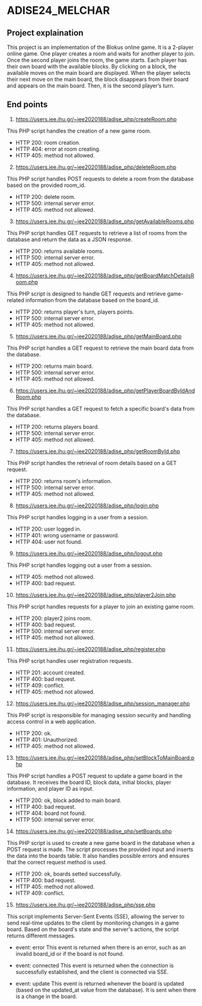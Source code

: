 # ADISE24_MELCHAR

## Project explaination
This project is an implementation of the Blokus online game. It is a 2-player online game. One player creates a room and waits for another player to join. Once the second player joins the room, the game starts. Each player has their own board with the available blocks. By clicking on a block, the available moves on the main board are displayed. When the player selects their next move on the main board, the block disappears from their board and appears on the main board. Then, it is the second player’s turn.

## End points

1. https://users.iee.ihu.gr/~iee2020188/adise_php/createRoom.php


This PHP script handles the creation of a new game room.

* HTTP 200: room creation.
* HTTP 404: error at room creating.
* HTTP 405: method not allowed.

2. https://users.iee.ihu.gr/~iee2020188/adise_php/deleteRoom.php


This PHP script handles POST requests to delete a room from the database based on the provided room_id.

* HTTP 200: delete room.
* HTTP 500: internal server error.
* HTTP 405: method not allowed.


3. https://users.iee.ihu.gr/~iee2020188/adise_php/getAvailableRooms.php

This PHP script handles GET requests to retrieve a list of rooms from the database and return the data as a JSON response.

* HTTP 200: returns available rooms.
* HTTP 500: internal server error.
* HTTP 405: method not allowed.

4. https://users.iee.ihu.gr/~iee2020188/adise_php/getBoardMatchDetailsRoom.php

This PHP script is designed to handle GET requests and retrieve game-related information from the database based on the board_id. 

* HTTP 200: returns player's turn, players points.
* HTTP 500: internal server error.
* HTTP 405: method not allowed.

5. https://users.iee.ihu.gr/~iee2020188/adise_php/getMainBoard.php

This PHP script handles a GET request to retrieve the main board data from the database.

* HTTP 200: returns main board.
* HTTP 500: internal server error.
* HTTP 405: method not allowed.

6. https://users.iee.ihu.gr/~iee2020188/adise_php/getPlayerBoardByIdAndRoom.php

This PHP script handles a GET request to fetch a specific board's data from the database.

* HTTP 200: returns players board.
* HTTP 500: internal server error.
* HTTP 405: method not allowed.

7. https://users.iee.ihu.gr/~iee2020188/adise_php/getRoomById.php

This PHP script handles the retrieval of room details based on a GET request.

* HTTP 200: returns room's information.
* HTTP 500: internal server error.
* HTTP 405: method not allowed.

8. https://users.iee.ihu.gr/~iee2020188/adise_php/login.php

This PHP script handles logging in a user from a session.

* HTTP 200: user logged in.
* HTTP 401: wrong username or password.
* HTTP 404: user not found.

9. https://users.iee.ihu.gr/~iee2020188/adise_php/logout.php 

This PHP script handles logging out a user from a session. 

* HTTP 405: method not allowed.
* HTTP 400: bad request.

10. https://users.iee.ihu.gr/~iee2020188/adise_php/player2Join.php

This PHP script handles requests for a player to join an existing game room.

* HTTP 200: player2 joins room.
* HTTP 400: bad request.
* HTTP 500: internal server error.
* HTTP 405: method not allowed.

11. https://users.iee.ihu.gr/~iee2020188/adise_php/register.php

This PHP script handles user registration requests.

* HTTP 201: account created.
* HTTP 400: bad request.
* HTTP 409: conflict.
* HTTP 405: method not allowed.

12. https://users.iee.ihu.gr/~iee2020188/adise_php/session_manager.php

This PHP script is responsible for managing session security and handling access control in a web application.

* HTTP 200: ok.
* HTTP 401: Unauthorized.
* HTTP 405: method not allowed.

13. https://users.iee.ihu.gr/~iee2020188/adise_php/setBlockToMainBoard.php

This PHP script handles a POST request to update a game board in the database. It receives the board ID, block data, initial blocks, player information, and player ID as input.

* HTTP 200: ok, block added to main board.
* HTTP 400: bad request.
* HTTP 404: board not found.
* HTTP 500: internal server error.

14. https://users.iee.ihu.gr/~iee2020188/adise_php/setBoards.php

This PHP script is used to create a new game board in the database when a POST request is made. The script processes the provided input and inserts the data into the boards table. It also handles possible errors and ensures that the correct request method is used.

* HTTP 200: ok, boards setted successfully.
* HTTP 400: bad request.
* HTTP 405: method not allowed.
* HTTP 409: conflict.

15. https://users.iee.ihu.gr/~iee2020188/adise_php/sse.php

This script implements Server-Sent Events (SSE), allowing the server to send real-time updates to the client by monitoring changes in a game board. Based on the board's state and the server's actions, the script returns different messages.

* event: error
This event is returned when there is an error, such as an invalid board_id or if the board is not found.

* event: connected
This event is returned when the connection is successfully established, and the client is connected via SSE.

* event: update 
This event is returned whenever the board is updated (based on the updated_at value from the database). It is sent when there is a change in the board.

